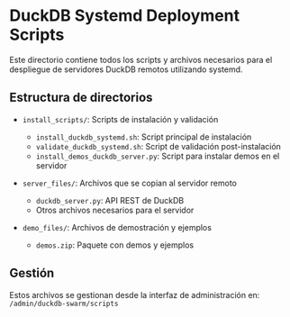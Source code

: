 # DuckDB Systemd Deployment Scripts

Este directorio contiene todos los scripts y archivos necesarios para el despliegue de servidores DuckDB remotos utilizando systemd.

## Estructura de directorios

- `install_scripts/`: Scripts de instalación y validación
  - `install_duckdb_systemd.sh`: Script principal de instalación
  - `validate_duckdb_systemd.sh`: Script de validación post-instalación
  - `install_demos_duckdb_server.py`: Script para instalar demos en el servidor

- `server_files/`: Archivos que se copian al servidor remoto
  - `duckdb_server.py`: API REST de DuckDB
  - Otros archivos necesarios para el servidor

- `demo_files/`: Archivos de demostración y ejemplos
  - `demos.zip`: Paquete con demos y ejemplos

## Gestión

Estos archivos se gestionan desde la interfaz de administración en:
`/admin/duckdb-swarm/scripts`